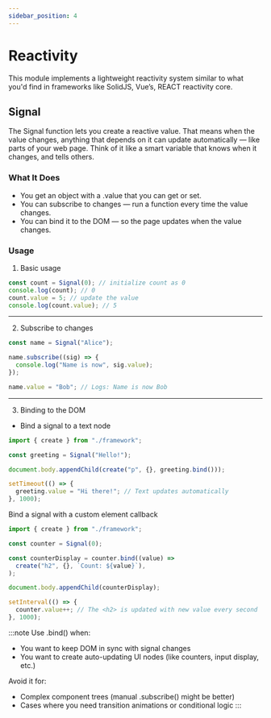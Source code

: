 ```yaml
---
sidebar_position: 4
---
```


# Reactivity

This module implements a lightweight reactivity system similar to what you'd find in frameworks like SolidJS, Vue’s, REACT reactivity core.

## Signal

The Signal function lets you create a reactive value. That means when the value changes,
anything that depends on it can update automatically — like parts of your web page.
Think of it like a smart variable that knows when it changes, and tells others.

### What It Does

- You get an object with a .value that you can get or set.
- You can subscribe to changes — run a function every time the value changes.
- You can bind it to the DOM — so the page updates when the value changes.

### Usage

1. Basic usage

```js
const count = Signal(0); // initialize count as 0
console.log(count); // 0
count.value = 5; // update the value
console.log(count.value); // 5
```

---

2. Subscribe to changes

```js
const name = Signal("Alice");

name.subscribe((sig) => {
  console.log("Name is now", sig.value);
});

name.value = "Bob"; // Logs: Name is now Bob
```

---

3. Binding to the DOM

- Bind a signal to a text node

```js
import { create } from "./framework";

const greeting = Signal("Hello!");

document.body.appendChild(create("p", {}, greeting.bind()));

setTimeout(() => {
  greeting.value = "Hi there!"; // Text updates automatically
}, 1000);
```

Bind a signal with a custom element callback

```js
import { create } from "./framework";

const counter = Signal(0);

const counterDisplay = counter.bind((value) =>
  create("h2", {}, `Count: ${value}`),
);

document.body.appendChild(counterDisplay);

setInterval(() => {
  counter.value++; // The <h2> is updated with new value every second
}, 1000);
```

:::note
Use .bind() when:

- You want to keep DOM in sync with signal changes
- You want to create auto-updating UI nodes (like counters, input display, etc.)

Avoid it for:

- Complex component trees (manual .subscribe() might be better)
- Cases where you need transition animations or conditional logic
  :::
